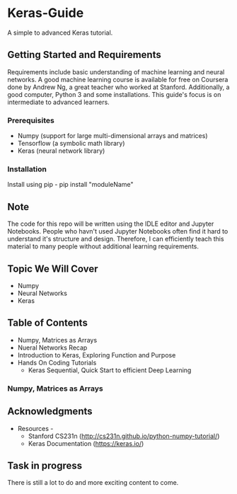 # Keras-Guide
A simple to advanced Keras tutorial. 
## Getting Started and Requirements  
Requirements include basic understanding of machine learning and neural networks. A good machine learning course is available for free on Coursera done by Andrew Ng, a great teacher who worked at Stanford. Additionally, a good computer, Python 3 and some installations. This guide's focus is on intermediate to advanced learners. 
### Prerequisites
* Numpy (support for large multi-dimensional arrays and matrices)
* Tensorflow (a symbolic math library)
* Keras (neural network library)

### Installation 
Install using pip - 
    pip install "moduleName"
## Note
The code for this repo will be written using the IDLE editor and Jupyter Notebooks. People who havn't used Jupyter Notebooks often find it hard to understand it's structure and design. Therefore, I can efficiently teach this material to many people without additional learning requirements. 
## Topic We Will Cover
* Numpy
* Neural Networks
* Keras
## Table of Contents 
* Numpy, Matrices as Arrays 
* Nueral Networks Recap
* Introduction to Keras, Exploring Function and Purpose
* Hands On Coding Tutorials
    * Keras Sequential, Quick Start to efficient Deep Learning
 
    
### Numpy, Matrices as Arrays 


## Acknowledgments
* Resources - 
    * Stanford CS231n (http://cs231n.github.io/python-numpy-tutorial/)
    * Keras Documentation (https://keras.io/)
    
## Task in progress
There is still a lot to do and more exciting content to come.
